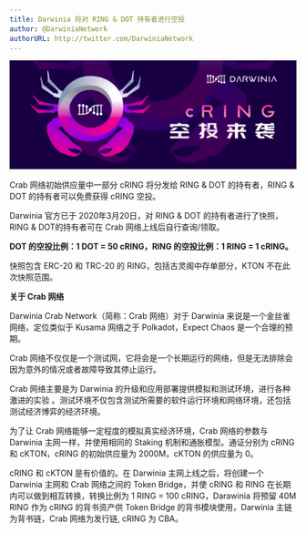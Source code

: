 ```yaml
---
title: Darwinia 将对 RING & DOT 持有者进行空投
author: @DarwiniaNetwork
authorURL: http://twitter.com/DarwiniaNetwork
---
```


![](assets/2020-03-23-crab-airdrop-snapshot-1.png)

Crab 网络初始供应量中一部分 cRING 将分发给 RING & DOT 的持有者，RING & DOT 的持有者可以免费获得 cRING 空投。

Darwinia 官方已于 2020年3月20日，对 RING & DOT 的持有者进行了快照，RING & DOT的持有者可在 Crab 网络上线后自行查询/领取。

<!--truncate-->

**DOT 的空投比例：1 DOT = 50 cRING，RING 的空投比例：1 RING = 1 cRING。**

快照包含 ERC-20 和 TRC-20 的 RING，包括古灵阁中存单部分，KTON 不在此次快照范围。

**关于 Crab 网络**

Darwinia Crab Network（简称：Crab 网络）对于 Darwinia 来说是一个金丝雀网络，定位类似于 Kusama 网络之于 Polkadot，Expect Chaos 是一个合理的预期。

Crab 网络不仅仅是一个测试网，它将会是一个长期运行的网络，但是无法排除会因为意外的情况或者故障导致其停止运行。

Crab 网络主要是为 Darwinia 的升级和应用部署提供模拟和测试环境，进行各种激进的实验 。测试环境不仅包含测试所需要的软件运行环境和网络环境，还包括测试经济博弈的经济环境。

为了让 Crab 网络能够一定程度的模拟真实经济环境，Crab 网络的参数与 Darwinia 主网一样，并使用相同的 Staking 机制和通胀模型。通证分别为 cRING 和 cKTON，cRING 的初始供应量为 2000M，cKTON 的供应量为 0。

cRING 和 cKTON 是有价值的。在 Darwinia 主网上线之后，将创建一个 Darwinia 主网和 Crab 网络之间的 Token Bridge，并使 cRING 和 RING 在长期内可以做到相互转换，转换比例为 1 RING = 100 cRING，Darawinia 将预留 40M RING 作为 cRING 的背书资产供 Token Bridge 的背书模块使用，Darwinia 主链为背书链，Crab 网络为发行链, cRING 为 CBA。